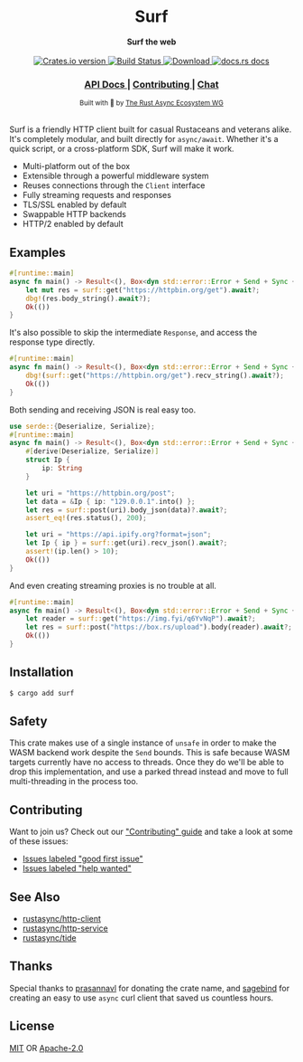 <h1 align="center">Surf</h1>
<div align="center">
 <strong>
   Surf the web
 </strong>
</div>

<br />

<div align="center">
  <!-- Crates version -->
  <a href="https://crates.io/crates/surf">
    <img src="https://img.shields.io/crates/v/surf.svg?style=flat-square"
    alt="Crates.io version" />
  </a>
  <!-- Build Status -->
  <a href="https://travis-ci.org/rustasync/surf">
    <img src="https://img.shields.io/travis/rustasync/surf.svg?style=flat-square"
      alt="Build Status" />
  </a>
  <!-- Downloads -->
  <a href="https://crates.io/crates/surf">
    <img src="https://img.shields.io/crates/d/surf.svg?style=flat-square"
      alt="Download" />
  </a>
  <!-- docs.rs docs -->
  <a href="https://docs.rs/surf">
    <img src="https://img.shields.io/badge/docs-latest-blue.svg?style=flat-square"
      alt="docs.rs docs" />
  </a>
</div>

<div align="center">
  <h3>
    <a href="https://docs.rs/surf">
      API Docs
    </a>
    <span> | </span>
    <a href="https://github.com/rustasync/surf/blob/master/.github/CONTRIBUTING.md">
      Contributing
    </a>
    <span> | </span>
    <a href="https://discordapp.com/channels/442252698964721669/474974025454452766">
      Chat
    </a>
  </h3>
</div>

<div align="center">
  <sub>Built with 🌊 by <a href="https://github.com/rustasync">The Rust Async Ecosystem WG</a>
</div>

<br/>

Surf is a friendly HTTP client built for casual Rustaceans and veterans alike.
It's completely modular, and built directly for `async/await`. Whether it's a
quick script, or a cross-platform SDK, Surf will make it work.

- Multi-platform out of the box
- Extensible through a powerful middleware system
- Reuses connections through the `Client` interface
- Fully streaming requests and responses
- TLS/SSL enabled by default
- Swappable HTTP backends
- HTTP/2 enabled by default

## Examples

```rust
#[runtime::main]
async fn main() -> Result<(), Box<dyn std::error::Error + Send + Sync + 'static>> {
    let mut res = surf::get("https://httpbin.org/get").await?;
    dbg!(res.body_string().await?);
    Ok(()) 
}
```

It's also possible to skip the intermediate `Response`, and access the response
type directly.

```rust
#[runtime::main]
async fn main() -> Result<(), Box<dyn std::error::Error + Send + Sync + 'static>> {
    dbg!(surf::get("https://httpbin.org/get").recv_string().await?);
    Ok(()) 
}
```

Both sending and receiving JSON is real easy too.

```rust
use serde::{Deserialize, Serialize};
#[runtime::main]
async fn main() -> Result<(), Box<dyn std::error::Error + Send + Sync + 'static>> {
    #[derive(Deserialize, Serialize)]
    struct Ip {
        ip: String
    }

    let uri = "https://httpbin.org/post";
    let data = &Ip { ip: "129.0.0.1".into() };
    let res = surf::post(uri).body_json(data)?.await?;
    assert_eq!(res.status(), 200);

    let uri = "https://api.ipify.org?format=json";
    let Ip { ip } = surf::get(uri).recv_json().await?;
    assert!(ip.len() > 10);
    Ok(())
}
```

And even creating streaming proxies is no trouble at all.

```rust
#[runtime::main]
async fn main() -> Result<(), Box<dyn std::error::Error + Send + Sync + 'static>> {
    let reader = surf::get("https://img.fyi/q6YvNqP").await?;
    let res = surf::post("https://box.rs/upload").body(reader).await?;
    Ok(())
}
```

## Installation
```sh
$ cargo add surf
```

## Safety
This crate makes use of a single instance of `unsafe` in order to make the WASM
backend work despite the `Send` bounds. This is safe because WASM targets
currently have no access to threads. Once they do we'll be able to drop this
implementation, and use a parked thread instead and move to full multi-threading
in the process too.

## Contributing
Want to join us? Check out our ["Contributing" guide][contributing] and take a
look at some of these issues:

- [Issues labeled "good first issue"][good-first-issue]
- [Issues labeled "help wanted"][help-wanted]

## See Also
- [rustasync/http-client](https://github.com/rustasync/http-client)
- [rustasync/http-service](https://github.com/rustasync/http-service)
- [rustasync/tide](https://github.com/rustasync/tide)

## Thanks
Special thanks to [prasannavl](https://github.com/prasannavl) for donating the
crate name, and [sagebind](https://github.com/sagebind) for creating an easy to
use `async` curl client that saved us countless hours.

## License
[MIT](./LICENSE-MIT) OR [Apache-2.0](./LICENSE-APACHE)

[1]: https://img.shields.io/crates/v/surf.svg?style=flat-square
[2]: https://crates.io/crates/surf
[3]: https://img.shields.io/travis/rustasync/surf/master.svg?style=flat-square
[4]: https://travis-ci.org/rustasync/surf
[5]: https://img.shields.io/crates/d/surf.svg?style=flat-square
[6]: https://crates.io/crates/surf
[7]: https://img.shields.io/badge/docs-latest-blue.svg?style=flat-square
[8]: https://docs.rs/surf

[releases]: https://github.com/rustasync/surf/releases
[contributing]: https://github.com/rustasync/surf/blob/master/.github/CONTRIBUTING.md
[good-first-issue]: https://github.com/rustasync/surf/labels/good%20first%20issue
[help-wanted]: https://github.com/rustasync/surf/labels/help%20wanted
